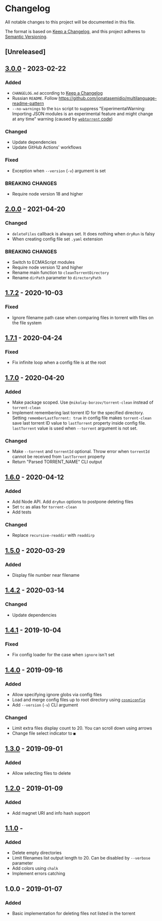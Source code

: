 # Changelog

All notable changes to this project will be documented in this file.

The format is based on [Keep a Changelog](https://keepachangelog.com/en/1.0.0/),
and this project adheres to [Semantic Versioning](https://semver.org/spec/v2.0.0.html).

## [Unreleased]

<!--
### Added
### Changed
### Deprecated
### Removed
### Fixed
### Security
### BREAKING CHANGES
-->

## [3.0.0](https://github.com/nikolay-borzov/torrent-clean/compare/v2.0.0...v3.0.0) - 2023-02-22

### Added

- `CHANGELOG.md` according to [Keep a Changelog](https://keepachangelog.com/en/1.0.0/)
- Russian `README`. Follow https://github.com/jonatasemidio/multilanguage-readme-pattern
- `--no-warnings` to the `bin` script to suppress "ExperimentalWarning: Importing JSON modules is an experimental feature and might change at any time" warning (caused by [`webtorrent` code](https://github.com/webtorrent/webtorrent/blob/ffacc37a9b5993e41ff003c6a2bb2bef734576ac/index.js#L21))

### Changed

- Update dependencies
- Update GitHub Actions' workflows

### Fixed

- Exception when `--version` (`-v`) argument is set

### BREAKING CHANGES

- Require node version 18 and higher

## [2.0.0](https://github.com/nikolay-borzov/torrent-clean/compare/v1.7.2...v2.0.0) - 2021-04-20

### Changed

- `deleteFiles` callback is always set. It does nothing when `dryRun` is falsy
- When creating config file set `.yaml` extension

### BREAKING CHANGES

- Switch to ECMAScript modules
- Require node version 12 and higher
- Rename main function to `cleanTorrentDirectory`
- Rename `dirPath` parameter to `directoryPath`

## [1.7.2](https://github.com/nikolay-borzov/torrent-clean/compare/v1.7.1...v1.7.2) - 2020-10-03

### Fixed

- Ignore filename path case when comparing files in torrent with files on the file system

## [1.7.1](https://github.com/nikolay-borzov/torrent-clean/compare/v1.7.0...v1.7.1) - 2020-04-24

### Fixed

- Fix infinite loop when a config file is at the root

## [1.7.0](https://github.com/nikolay-borzov/torrent-clean/compare/v1.6.0...v1.7.0) - 2020-04-20

### Added

- Make package scoped. Use `@nikolay-borzov/torrent-clean` instead of `torrent-clean`
- Implement remembering last torrent ID for the specified directory. Setting `rememberLastTorrent: true` in config file makes `torrent-clean` save last torrent ID value to `lastTorrent` property inside config file. `lastTorrent` value is used when `--torrent` argument is not set.

### Changed

- Make `--torrent` and `torrentId` optional. Throw error when `torrentId` cannot be received from `lastTorrent` property
- Return "Parsed TORRENT_NAME" CLI output

## [1.6.0](https://github.com/nikolay-borzov/torrent-clean/compare/v1.5.0...v1.6.0) - 2020-04-12

### Added

- Add Node API. Add `dryRun` options to postpone deleting files
- Set `tc` as alias for `torrent-clean`
- Add tests

### Changed

- Replace `recursive-readdir` with `readdirp`

## [1.5.0](https://github.com/nikolay-borzov/torrent-clean/compare/v1.4.2...v1.5.0) - 2020-03-29

### Added

- Display file number near filename

## [1.4.2](https://github.com/nikolay-borzov/torrent-clean/compare/v1.4.1...v1.4.2) - 2020-03-14

### Changed

- Update dependencies

## [1.4.1](https://github.com/nikolay-borzov/torrent-clean/compare/v1.4.0...v1.4.1) - 2019-10-04

### Fixed

- Fix config loader for the case when `ignore` isn't set

## [1.4.0](https://github.com/nikolay-borzov/torrent-clean/compare/v1.3.0...v1.4.0) - 2019-09-16

### Added

- Allow specifying ignore globs via config files
- Load and merge config files up to root directory using [`cosmiconfig`](https://github.com/cosmiconfig/cosmiconfig)
- Add `--version` (`-v`) CLI argument

### Changed

- Limit extra files display count to 20. You can scroll down using arrows
- Change file select indicator to `■`

## [1.3.0](https://github.com/nikolay-borzov/torrent-clean/compare/v1.2.0...v1.3.0) - 2019-09-01

### Added

- Allow selecting files to delete

## [1.2.0](https://github.com/nikolay-borzov/torrent-clean/compare/v1.1.0...v1.2.0) - 2019-01-09

### Added

- Add magnet URI and info hash support

## [1.1.0](https://github.com/nikolay-borzov/torrent-clean/compare/v.1.0.0...v1.1.0) -

### Added

- Delete empty directories
- Limit filenames list output length to 20. Can be disabled by `--verbose` parameter
- Add colors using `chalk`
- Implement errors catching

## 1.0.0 - 2019-01-07

### Added

- Basic implementation for deleting files not listed in the torrent
